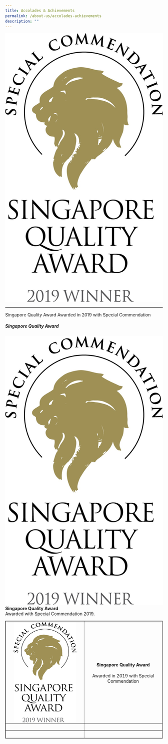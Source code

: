 ```yaml
---
title: Accolades & Achievements
permalink: /about-us/accolades-achievements
description: ""
---
```

![](/images/About%20Us/SQA.jpeg)
<hr size="8" width="100%" color="blue">  
Singapore Quality Award 
Awarded in 2019 with Special Commendation

<p><td style="width: 50%; vertical-align: middle"><h5>Singapore Quality Award</h5></td>
<td style="width: 50%;"><div class="container">
  <div class="row">
    <div class="col">
    <img src="/images/About%20Us/SQA.jpeg" alt="" />
    </div>
    <div class="col">
      <strong>Singapore Quality Award</strong><br />Awarded with Special Commendation 2019.
    </div>
		
<table style="width: 100%; border-collapse: collapse; border-style: inset; margin-left: auto; margin-right: auto;" border="1">
<tbody>
<tr>
<td style="width: 50%;"><img style="display: block; margin-left: auto; margin-right: auto;" src="/images/About%20Us/SQA.jpeg" alt="" width="200" height="320" /></td>
<td style="width: 50%;">
<h4 style="text-align: center;">Singapore Quality Award</h4>
<p style="text-align: center;">Awarded in 2019 with Special Commendation</p>
</td>
</tr>
<tr>
<td style="width: 50%;">&nbsp;</td>
<td style="width: 50%;">&nbsp;</td>
</tr>
<tr>
<td style="width: 50%;">&nbsp;</td>
<td style="width: 50%;">&nbsp;</td>
</tr>
</tbody>
</table>
